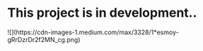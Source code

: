 <h1> This project is in development..</h1>
![](https://cdn-images-1.medium.com/max/3328/1*esmoy-gRrDzrDr2f2MN_cg.png)
